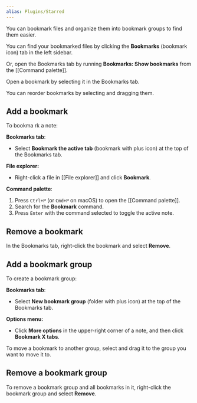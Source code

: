 ```yaml
---
alias: Plugins/Starred
---
```


You can bookmark files and organize them into bookmark groups to find them easier.

You can find your bookmarked files by clicking the **Bookmarks** (bookmark icon) tab in the left sidebar.

Or, open the Bookmarks tab by running **Bookmarks: Show bookmarks** from the [[Command palette]].

Open a bookmark by selecting it in the Bookmarks tab.

You can reorder bookmarks by selecting and dragging them.

## Add a bookmark

To bookma rk a note:

**Bookmarks tab**:

- Select **Bookmark the active tab** (bookmark with plus icon) at the top of the Bookmarks tab.

**File explorer:**

- Right-click a file in [[File explorer]] and click **Bookmark**.

**Command palette**:

1. Press `Ctrl+P` (or `Cmd+P` on macOS) to open the [[Command palette]].
2. Search for the **Bookmark** command.
3. Press `Enter` with the command selected to toggle the active note.

## Remove a bookmark

In the Bookmarks tab, right-click the bookmark and select **Remove**.

## Add a bookmark group

To create a bookmark group:

**Bookmarks tab**:

- Select **New bookmark group** (folder with plus icon) at the top of the Bookmarks tab.

**Options menu:**

- Click **More options** in the upper-right corner of a note, and then click **Bookmark X tabs**.

To move a bookmark to another group, select and drag it to the group you want to move it to.

## Remove a bookmark group

To remove a bookmark group and all bookmarks in it, right-click the bookmark group and select **Remove**.

